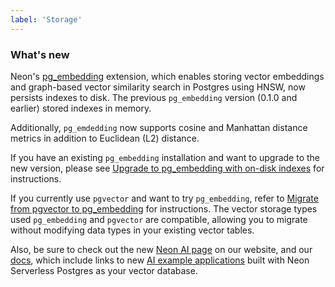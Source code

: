 ```yaml
---
label: 'Storage'
---
```


### What's new

Neon's [pg_embedding](/docs/extensions/pg_embedding) extension, which enables storing vector embeddings and graph-based vector similarity search in Postgres using HNSW, now persists indexes to disk. The previous `pg_embedding` version (0.1.0 and earlier) stored indexes in memory.

Additionally, `pg_emdedding` now supports cosine and Manhattan distance metrics in addition to Euclidean (L2) distance.

If you have an existing `pg_embedding` installation and want to upgrade to the new version, please see [Upgrade to pg_embedding with on-disk indexes](/docs/extensions/pg_embedding#upgrade-to-pgembedding-for-on-disk-indexes) for instructions.

If you currently use `pgvector` and want to try `pg_embedding`, refer to [Migrate from pgvector to pg_embedding](/docs/extensions/pg_embedding#migrate-from-pgvector-to-pgembedding) for instructions. The vector storage types used `pg_embedding` and `pgvector` are compatible, allowing you to migrate without modifying data types in your existing vector tables.

Also, be sure to check out the new [Neon AI page](https://neon.tech/ai) on our website, and our [docs](https://neon.tech/docs/ai/ai-intro), which include links to new [AI example applications](https://neon.tech/docs/ai/ai-intro#example-applications) built with Neon Serverless Postgres as your vector database.
